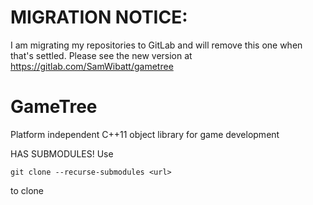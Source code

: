 # MIGRATION NOTICE:

I am migrating my repositories to GitLab and will remove this one when that's settled.
Please see the new version at https://gitlab.com/SamWibatt/gametree

# GameTree
Platform independent C++11 object library for game development

HAS SUBMODULES! Use

`git clone --recurse-submodules <url>`

to clone

